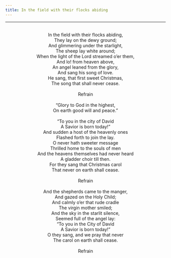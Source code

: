 ```yaml
---
title: In the field with their flocks abiding
---
```


---
<center>
<br/>
In the field with their flocks abiding,<br/>
They lay on the dewy ground;<br/>
And glimmering under the starlight,<br/>
The sheep lay white around;<br/>
When the light of the Lord streamed o’er them,<br/>
And lo! from heaven above,<br/>
An angel leaned from the glory,<br/>
And sang his song of love.<br/>
He sang, that first sweet Christmas,<br/>
The song that shall never cease.<br/>
<br/>
Refrain<br/>
<br/>
“Glory to God in the highest,<br/>
On earth good will and peace.”<br/>
<br/>
“To you in the city of David<br/>
A Savior is born today!”<br/>
And sudden a host of the heavenly ones<br/>
Flashed forth to join the lay.<br/>
O never hath sweeter message<br/>
Thrilled home to the souls of men<br/>
And the heavens themselves had never heard<br/>
A gladder choir till then.<br/>
For they sang that Christmas carol<br/>
That never on earth shall cease.<br/>
<br/>
Refrain<br/>
<br/>
And the shepherds came to the manger,<br/>
And gazed on the Holy Child;<br/>
And calmly o’er that rude cradle<br/>
The virgin mother smiled;<br/>
And the sky in the starlit silence,<br/>
Seemed full of the angel lay:<br/>
“To you in the City of David<br/>
A Savior is born today!”<br/>
O they sang, and we pray that never<br/>
The carol on earth shall cease.<br/>
<br/>
Refrain<br/>

</center>